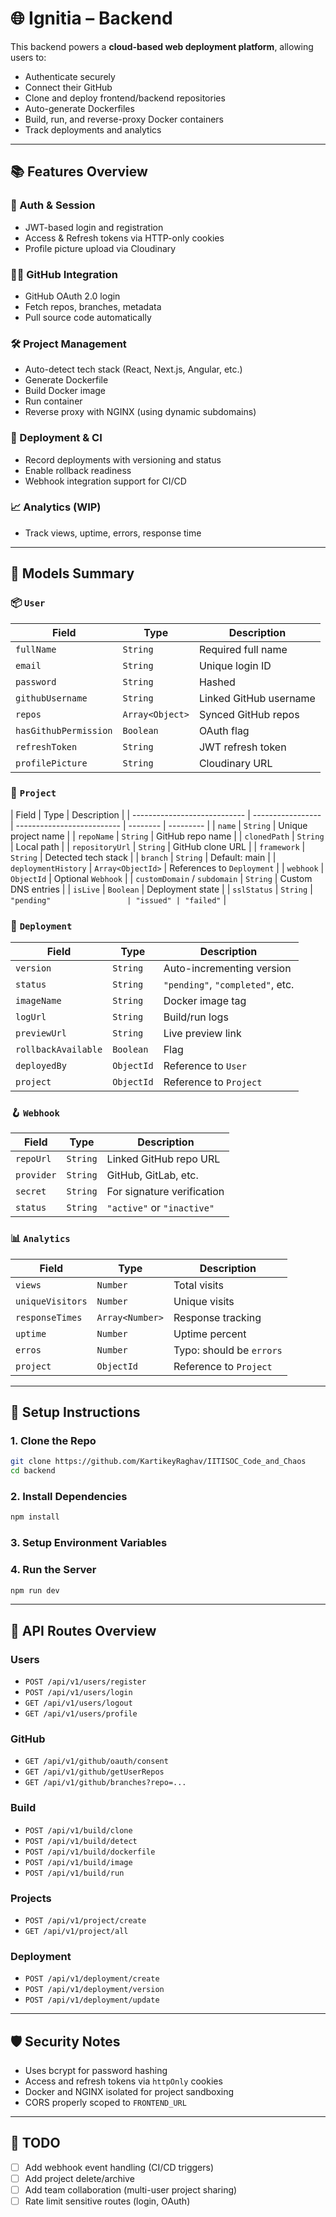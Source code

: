 # 🌐 Ignitia – Backend

This backend powers a **cloud-based web deployment platform**, allowing users to:

- Authenticate securely
- Connect their GitHub
- Clone and deploy frontend/backend repositories
- Auto-generate Dockerfiles
- Build, run, and reverse-proxy Docker containers
- Track deployments and analytics

---

## 📚 Features Overview

### 🔐 Auth & Session

- JWT-based login and registration
- Access & Refresh tokens via HTTP-only cookies
- Profile picture upload via Cloudinary

### 🧑‍💻 GitHub Integration

- GitHub OAuth 2.0 login
- Fetch repos, branches, metadata
- Pull source code automatically

### 🛠 Project Management

- Auto-detect tech stack (React, Next.js, Angular, etc.)
- Generate Dockerfile
- Build Docker image
- Run container
- Reverse proxy with NGINX (using dynamic subdomains)

### 🚚 Deployment & CI

- Record deployments with versioning and status
- Enable rollback readiness
- Webhook integration support for CI/CD

### 📈 Analytics (WIP)

- Track views, uptime, errors, response time

---

## 🧾 Models Summary

### 📦 `User`

| Field                 | Type            | Description            |
| --------------------- | --------------- | ---------------------- |
| `fullName`            | `String`        | Required full name     |
| `email`               | `String`        | Unique login ID        |
| `password`            | `String`        | Hashed                 |
| `githubUsername`      | `String`        | Linked GitHub username |
| `repos`               | `Array<Object>` | Synced GitHub repos    |
| `hasGithubPermission` | `Boolean`       | OAuth flag             |
| `refreshToken`        | `String`        | JWT refresh token      |
| `profilePicture`      | `String`        | Cloudinary URL         |

### 🧪 `Project`

| Field                        | Type              | Description                |
| ---------------------------- | ----------------- | -------------------------- | -------- | --------- |
| `name`                       | `String`          | Unique project name        |
| `repoName`                   | `String`          | GitHub repo name           |
| `clonedPath`                 | `String`          | Local path                 |
| `repositoryUrl`              | `String`          | GitHub clone URL           |
| `framework`                  | `String`          | Detected tech stack        |
| `branch`                     | `String`          | Default: main              |
| `deploymentHistory`          | `Array<ObjectId>` | References to `Deployment` |
| `webhook`                    | `ObjectId`        | Optional `Webhook`         |
| `customDomain` / `subdomain` | `String`          | Custom DNS entries         |
| `isLive`                     | `Boolean`         | Deployment state           |
| `sslStatus`                  | `String`          | `"pending"                 | "issued" | "failed"` |

### 🚀 `Deployment`

| Field               | Type       | Description                      |
| ------------------- | ---------- | -------------------------------- |
| `version`           | `String`   | Auto-incrementing version        |
| `status`            | `String`   | `"pending"`, `"completed"`, etc. |
| `imageName`         | `String`   | Docker image tag                 |
| `logUrl`            | `String`   | Build/run logs                   |
| `previewUrl`        | `String`   | Live preview link                |
| `rollbackAvailable` | `Boolean`  | Flag                             |
| `deployedBy`        | `ObjectId` | Reference to `User`              |
| `project`           | `ObjectId` | Reference to `Project`           |

### 🪝 `Webhook`

| Field      | Type     | Description                |
| ---------- | -------- | -------------------------- |
| `repoUrl`  | `String` | Linked GitHub repo URL     |
| `provider` | `String` | GitHub, GitLab, etc.       |
| `secret`   | `String` | For signature verification |
| `status`   | `String` | `"active"` or `"inactive"` |

### 📊 `Analytics`

| Field            | Type            | Description              |
| ---------------- | --------------- | ------------------------ |
| `views`          | `Number`        | Total visits             |
| `uniqueVisitors` | `Number`        | Unique visits            |
| `responseTimes`  | `Array<Number>` | Response tracking        |
| `uptime`         | `Number`        | Uptime percent           |
| `erros`          | `Number`        | Typo: should be `errors` |
| `project`        | `ObjectId`      | Reference to `Project`   |

---

## 🔧 Setup Instructions

### 1. Clone the Repo

```bash
git clone https://github.com/KartikeyRaghav/IITISOC_Code_and_Chaos
cd backend
```

### 2. Install Dependencies

```bash
npm install
```

### 3. Setup Environment Variables

### 4. Run the Server

```bash
npm run dev
```

---

## 🧪 API Routes Overview

### Users

- `POST /api/v1/users/register`
- `POST /api/v1/users/login`
- `GET /api/v1/users/logout`
- `GET /api/v1/users/profile`

### GitHub

- `GET /api/v1/github/oauth/consent`
- `GET /api/v1/github/getUserRepos`
- `GET /api/v1/github/branches?repo=...`

### Build

- `POST /api/v1/build/clone`
- `POST /api/v1/build/detect`
- `POST /api/v1/build/dockerfile`
- `POST /api/v1/build/image`
- `POST /api/v1/build/run`

### Projects

- `POST /api/v1/project/create`
- `GET /api/v1/project/all`

### Deployment

- `POST /api/v1/deployment/create`
- `POST /api/v1/deployment/version`
- `POST /api/v1/deployment/update`

---

## 🛡 Security Notes

- Uses bcrypt for password hashing
- Access and refresh tokens via `httpOnly` cookies
- Docker and NGINX isolated for project sandboxing
- CORS properly scoped to `FRONTEND_URL`

---

## 📌 TODO

- [ ] Add webhook event handling (CI/CD triggers)
- [ ] Add project delete/archive
- [ ] Add team collaboration (multi-user project sharing)
- [ ] Rate limit sensitive routes (login, OAuth)
